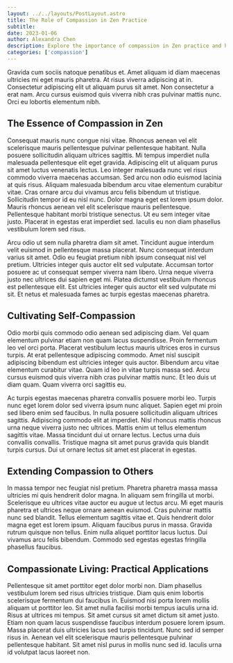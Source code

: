 ```yaml
---
layout: ../../layouts/PostLayout.astro
title: The Role of Compassion in Zen Practice
subtitle:
date: 2023-01-06
author: Alexandra Chen
description: Explore the importance of compassion in Zen practice and how it can enhance your meditation and daily interactions.
categories: ['compassion']
---
```


Gravida cum sociis natoque penatibus et. Amet aliquam id diam maecenas ultricies mi eget mauris pharetra. At risus viverra adipiscing at in. Consectetur adipiscing elit ut aliquam purus sit amet. Non consectetur a erat nam. Arcu cursus euismod quis viverra nibh cras pulvinar mattis nunc. Orci eu lobortis elementum nibh. 

## The Essence of Compassion in Zen

Consequat mauris nunc congue nisi vitae. Rhoncus aenean vel elit scelerisque mauris pellentesque pulvinar pellentesque habitant. Nulla posuere sollicitudin aliquam ultrices sagittis. Mi tempus imperdiet nulla malesuada pellentesque elit eget gravida. Adipiscing elit ut aliquam purus sit amet luctus venenatis lectus. Leo integer malesuada nunc vel risus commodo viverra maecenas accumsan. Sed arcu non odio euismod lacinia at quis risus. Aliquam malesuada bibendum arcu vitae elementum curabitur vitae. Cras ornare arcu dui vivamus arcu felis bibendum ut tristique. Sollicitudin tempor id eu nisl nunc. Dolor magna eget est lorem ipsum dolor. Mauris rhoncus aenean vel elit scelerisque mauris pellentesque. Pellentesque habitant morbi tristique senectus. Ut eu sem integer vitae justo. Placerat in egestas erat imperdiet sed. Iaculis eu non diam phasellus vestibulum lorem sed risus.

Arcu odio ut sem nulla pharetra diam sit amet. Tincidunt augue interdum velit euismod in pellentesque massa placerat. Nunc consequat interdum varius sit amet. Odio eu feugiat pretium nibh ipsum consequat nisl vel pretium. Ultricies integer quis auctor elit sed vulputate. Accumsan tortor posuere ac ut consequat semper viverra nam libero. Urna neque viverra justo nec ultrices dui sapien eget mi. Platea dictumst vestibulum rhoncus est pellentesque elit. Est ultricies integer quis auctor elit sed vulputate mi sit. Et netus et malesuada fames ac turpis egestas maecenas pharetra.

## Cultivating Self-Compassion

Odio morbi quis commodo odio aenean sed adipiscing diam. Vel quam elementum pulvinar etiam non quam lacus suspendisse. Proin fermentum leo vel orci porta. Placerat vestibulum lectus mauris ultrices eros in cursus turpis. At erat pellentesque adipiscing commodo. Amet nisl suscipit adipiscing bibendum est ultricies integer quis auctor. Bibendum arcu vitae elementum curabitur vitae. Quam id leo in vitae turpis massa sed. Arcu cursus euismod quis viverra nibh cras pulvinar mattis nunc. Et leo duis ut diam quam. Quam viverra orci sagittis eu.

Ac turpis egestas maecenas pharetra convallis posuere morbi leo. Turpis nunc eget lorem dolor sed viverra ipsum nunc aliquet. Sapien eget mi proin sed libero enim sed faucibus. In nulla posuere sollicitudin aliquam ultrices sagittis. Adipiscing commodo elit at imperdiet. Nisl rhoncus mattis rhoncus urna neque viverra justo nec ultrices. Mattis enim ut tellus elementum sagittis vitae. Massa tincidunt dui ut ornare lectus. Lectus urna duis convallis convallis. Tristique magna sit amet purus gravida quis blandit turpis cursus. Dui ut ornare lectus sit amet est placerat in egestas.

## Extending Compassion to Others

In massa tempor nec feugiat nisl pretium. Pharetra pharetra massa massa ultricies mi quis hendrerit dolor magna. In aliquam sem fringilla ut morbi. Scelerisque eu ultrices vitae auctor eu augue ut lectus arcu. Mi eget mauris pharetra et ultrices neque ornare aenean euismod. Cras pulvinar mattis nunc sed blandit. Tellus elementum sagittis vitae et. Quis hendrerit dolor magna eget est lorem ipsum. Aliquam faucibus purus in massa. Gravida rutrum quisque non tellus. Enim nulla aliquet porttitor lacus luctus. Dui vivamus arcu felis bibendum. Commodo sed egestas egestas fringilla phasellus faucibus.

## Compassionate Living: Practical Applications

Pellentesque sit amet porttitor eget dolor morbi non. Diam phasellus vestibulum lorem sed risus ultricies tristique. Diam quis enim lobortis scelerisque fermentum dui faucibus in. Euismod nisi porta lorem mollis aliquam ut porttitor leo. Sit amet nulla facilisi morbi tempus iaculis urna id. Risus at ultrices mi tempus. Sit amet cursus sit amet dictum sit amet justo. Etiam non quam lacus suspendisse faucibus interdum posuere lorem ipsum. Massa placerat duis ultricies lacus sed turpis tincidunt. Nunc sed id semper risus in. Aenean vel elit scelerisque mauris pellentesque pulvinar pellentesque habitant. Sit amet nisl purus in mollis nunc sed id. Iaculis urna id volutpat lacus laoreet non.

